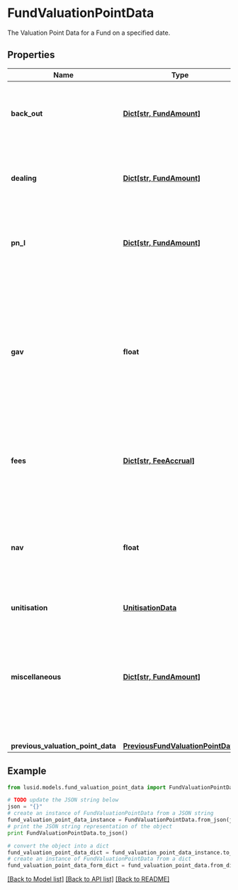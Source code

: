 # FundValuationPointData

The Valuation Point Data for a Fund on a specified date.

## Properties
Name | Type | Description | Notes
------------ | ------------- | ------------- | -------------
**back_out** | [**Dict[str, FundAmount]**](FundAmount.md) | Bucket of detail for the Valuation Point where data points have been &#39;backed out&#39;. | 
**dealing** | [**Dict[str, FundAmount]**](FundAmount.md) | Bucket of detail for any &#39;Dealing&#39; that has occured inside the queried period. | 
**pn_l** | [**Dict[str, FundAmount]**](FundAmount.md) | Bucket of detail for &#39;PnL&#39; that has occured inside the queried period. | 
**gav** | **float** | The Gross Asset Value of the Fund or Share Class at the Valuation Point. This is effectively a summation of all Trial balance entries linked to accounts of types &#39;Asset&#39; and &#39;Liabilities&#39;. | 
**fees** | [**Dict[str, FeeAccrual]**](FeeAccrual.md) | Bucket of detail for any &#39;Fees&#39; that have been charged in the selected period. | 
**nav** | **float** | The Net Asset Value of the Fund or Share Class at the Valuation Point. This represents the GAV with any fees applied in the period. | 
**unitisation** | [**UnitisationData**](UnitisationData.md) |  | [optional] 
**miscellaneous** | [**Dict[str, FundAmount]**](FundAmount.md) | Not used directly by the LUSID engines but serves as a holding area for any custom derived data points that may be useful in, for example, fee calculations). | [optional] 
**previous_valuation_point_data** | [**PreviousFundValuationPointData**](PreviousFundValuationPointData.md) |  | [optional] 

## Example

```python
from lusid.models.fund_valuation_point_data import FundValuationPointData

# TODO update the JSON string below
json = "{}"
# create an instance of FundValuationPointData from a JSON string
fund_valuation_point_data_instance = FundValuationPointData.from_json(json)
# print the JSON string representation of the object
print FundValuationPointData.to_json()

# convert the object into a dict
fund_valuation_point_data_dict = fund_valuation_point_data_instance.to_dict()
# create an instance of FundValuationPointData from a dict
fund_valuation_point_data_form_dict = fund_valuation_point_data.from_dict(fund_valuation_point_data_dict)
```
[[Back to Model list]](../README.md#documentation-for-models) [[Back to API list]](../README.md#documentation-for-api-endpoints) [[Back to README]](../README.md)



